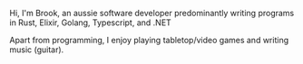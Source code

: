 Hi, I'm Brook, an aussie software developer predominantly writing programs in Rust, Elixir, Golang, Typescript, and .NET

Apart from programming, I enjoy playing tabletop/video games and writing music (guitar).
